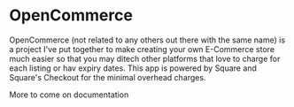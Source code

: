# OpenCommerce

OpenCommerce (not related to any others out there with the same name) is a project I've put together to make creating your own E-Commerce store much easier so that you may ditech other platforms that love to charge for each listing or hav expiry dates. This app is powered by Square and Square's Checkout for the minimal overhead charges.

More to come on documentation
